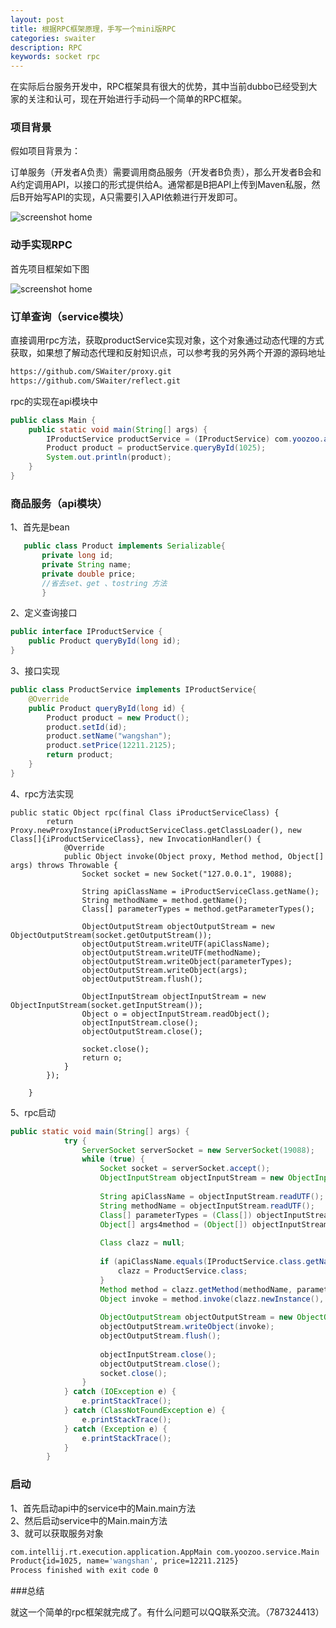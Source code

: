 ```yaml
---
layout: post
title: 根据RPC框架原理，手写一个mini版RPC
categories: swaiter
description: RPC
keywords: socket rpc
---
```



在实际后台服务开发中，RPC框架具有很大的优势，其中当前dubbo已经受到大家的关注和认可，现在开始进行手动码一个简单的RPC框架。
### 项目背景
假如项目背景为：

订单服务（开发者A负责）需要调用商品服务（开发者B负责），那么开发者B会和A约定调用API，以接口的形式提供给A。通常都是B把API上传到Maven私服，然后B开始写API的实现，A只需要引入API依赖进行开发即可。

![screenshot home](https://swaiter.github.io/images/posts/java/rpc-框架图.png)

### 动手实现RPC

首先项目框架如下图

![screenshot home](https://swaiter.github.io/images/posts/java/home.png)

### 订单查询（service模块）
直接调用rpc方法，获取productService实现对象，这个对象通过动态代理的方式获取，如果想了解动态代理和反射知识点，可以参考我的另外两个开源的源码地址
```bash
https://github.com/SWaiter/proxy.git
https://github.com/SWaiter/reflect.git
```
rpc的实现在api模块中
```java
public class Main {
    public static void main(String[] args) {
        IProductService productService = (IProductService) com.yoozoo.api.Main.rpc(IProductService.class);
        Product product = productService.queryById(1025);
        System.out.println(product);
    }
}
```

### 商品服务（api模块）
1、首先是bean

```java
   public class Product implements Serializable{
       private long id;
       private String name;
       private double price;
       //省去set、get 、tostring 方法
       }

```
2、定义查询接口
```java
public interface IProductService {
    public Product queryById(long id);
}
```
3、接口实现

```java
public class ProductService implements IProductService{
    @Override
    public Product queryById(long id) {
        Product product = new Product();
        product.setId(id);
        product.setName("wangshan");
        product.setPrice(12211.2125);
        return product;
    }
}
```
4、rpc方法实现
```
public static Object rpc(final Class iProductServiceClass) {
        return Proxy.newProxyInstance(iProductServiceClass.getClassLoader(), new Class[]{iProductServiceClass}, new InvocationHandler() {
            @Override
            public Object invoke(Object proxy, Method method, Object[] args) throws Throwable {
                Socket socket = new Socket("127.0.0.1", 19088);

                String apiClassName = iProductServiceClass.getName();
                String methodName = method.getName();
                Class[] parameterTypes = method.getParameterTypes();

                ObjectOutputStream objectOutputStream = new ObjectOutputStream(socket.getOutputStream());
                objectOutputStream.writeUTF(apiClassName);
                objectOutputStream.writeUTF(methodName);
                objectOutputStream.writeObject(parameterTypes);
                objectOutputStream.writeObject(args);
                objectOutputStream.flush();

                ObjectInputStream objectInputStream = new ObjectInputStream(socket.getInputStream());
                Object o = objectInputStream.readObject();
                objectInputStream.close();
                objectOutputStream.close();

                socket.close();
                return o;
            }
        });

    }

```
5、rpc启动

```java
public static void main(String[] args) {
            try {
                ServerSocket serverSocket = new ServerSocket(19088);
                while (true) {
                    Socket socket = serverSocket.accept();
                    ObjectInputStream objectInputStream = new ObjectInputStream(socket.getInputStream());
    
                    String apiClassName = objectInputStream.readUTF();
                    String methodName = objectInputStream.readUTF();
                    Class[] parameterTypes = (Class[]) objectInputStream.readObject();
                    Object[] args4method = (Object[]) objectInputStream.readObject();
    
                    Class clazz = null;
    
                    if (apiClassName.equals(IProductService.class.getName())) {
                        clazz = ProductService.class;
                    }
                    Method method = clazz.getMethod(methodName, parameterTypes);
                    Object invoke = method.invoke(clazz.newInstance(), args4method);
    
                    ObjectOutputStream objectOutputStream = new ObjectOutputStream(socket.getOutputStream());
                    objectOutputStream.writeObject(invoke);
                    objectOutputStream.flush();
    
                    objectInputStream.close();
                    objectOutputStream.close();
                    socket.close();
                }
            } catch (IOException e) {
                e.printStackTrace();
            } catch (ClassNotFoundException e) {
                e.printStackTrace();
            } catch (Exception e) {
                e.printStackTrace();
            }
        }
```

### 启动
1、首先启动api中的service中的Main.main方法  
2、然后启动service中的Main.main方法  
3、就可以获取服务对象
```bash
com.intellij.rt.execution.application.AppMain com.yoozoo.service.Main
Product{id=1025, name='wangshan', price=12211.2125}
Process finished with exit code 0
```
###总结

就这一个简单的rpc框架就完成了。有什么问题可以QQ联系交流。（787324413）
